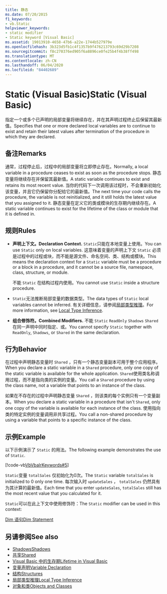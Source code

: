 ```yaml
---
title: 静态
ms.date: 07/20/2015
f1_keywords:
- vb.Static
helpviewer_keywords:
- static modifier
- Static keyword [Visual Basic]
ms.assetid: 19013910-4658-47b6-a22e-1744b527979e
ms.openlocfilehash: 3b323d5fb1c4f1357b9f476213793c69d29b7208
ms.sourcegitcommit: f8c270376ed905f6a8896ce0fe25b4f4b38ff498
ms.translationtype: MT
ms.contentlocale: zh-CN
ms.lasthandoff: 06/04/2020
ms.locfileid: "84402689"
---
```

# <a name="static-visual-basic"></a><span data-ttu-id="55b63-102">Static (Visual Basic)</span><span class="sxs-lookup"><span data-stu-id="55b63-102">Static (Visual Basic)</span></span>
<span data-ttu-id="55b63-103">指定一个或多个已声明的局部变量将继续存在，并在其声明过程终止后保留其最新值。</span><span class="sxs-lookup"><span data-stu-id="55b63-103">Specifies that one or more declared local variables are to continue to exist and retain their latest values after termination of the procedure in which they are declared.</span></span>  
  
## <a name="remarks"></a><span data-ttu-id="55b63-104">备注</span><span class="sxs-lookup"><span data-stu-id="55b63-104">Remarks</span></span>  
 <span data-ttu-id="55b63-105">通常，过程停止后，过程中的局部变量将立即停止存在。</span><span class="sxs-lookup"><span data-stu-id="55b63-105">Normally, a local variable in a procedure ceases to exist as soon as the procedure stops.</span></span> <span data-ttu-id="55b63-106">静态变量将继续存在并保留其最新值。</span><span class="sxs-lookup"><span data-stu-id="55b63-106">A static variable continues to exist and retains its most recent value.</span></span> <span data-ttu-id="55b63-107">当你的代码下一次调用该过程时，不会重新初始化该变量，并且它仍保留你分配给它的最新值。</span><span class="sxs-lookup"><span data-stu-id="55b63-107">The next time your code calls the procedure, the variable is not reinitialized, and it still holds the latest value that you assigned to it.</span></span> <span data-ttu-id="55b63-108">静态变量在定义它的类或模块的生存期内继续存在。</span><span class="sxs-lookup"><span data-stu-id="55b63-108">A static variable continues to exist for the lifetime of the class or module that it is defined in.</span></span>  
  
## <a name="rules"></a><span data-ttu-id="55b63-109">规则</span><span class="sxs-lookup"><span data-stu-id="55b63-109">Rules</span></span>  
  
- <span data-ttu-id="55b63-110">**声明上下文。**</span><span class="sxs-lookup"><span data-stu-id="55b63-110">**Declaration Context.**</span></span> <span data-ttu-id="55b63-111">`Static`只能在本地变量上使用。</span><span class="sxs-lookup"><span data-stu-id="55b63-111">You can use `Static` only on local variables.</span></span> <span data-ttu-id="55b63-112">这意味着变量的声明上下文 `Static` 必须是过程中的过程或块，而不能是源文件、命名空间、类、结构或模块。</span><span class="sxs-lookup"><span data-stu-id="55b63-112">This means the declaration context for a `Static` variable must be a procedure or a block in a procedure, and it cannot be a source file, namespace, class, structure, or module.</span></span>  
  
     <span data-ttu-id="55b63-113">不能 `Static` 在结构过程内使用。</span><span class="sxs-lookup"><span data-stu-id="55b63-113">You cannot use `Static` inside a structure procedure.</span></span>  
  
- <span data-ttu-id="55b63-114">`Static`无法推断局部变量的数据类型。</span><span class="sxs-lookup"><span data-stu-id="55b63-114">The data types of `Static` local variables cannot be inferred.</span></span> <span data-ttu-id="55b63-115">有关详细信息，请参阅[局部类型推理](../../programming-guide/language-features/variables/local-type-inference.md)。</span><span class="sxs-lookup"><span data-stu-id="55b63-115">For more information, see [Local Type Inference](../../programming-guide/language-features/variables/local-type-inference.md).</span></span>  
  
- <span data-ttu-id="55b63-116">**组合修饰符。**</span><span class="sxs-lookup"><span data-stu-id="55b63-116">**Combined Modifiers.**</span></span> <span data-ttu-id="55b63-117">不能 `Static` `ReadOnly` `Shadows` `Shared` 在同一声明中同时指定、或。</span><span class="sxs-lookup"><span data-stu-id="55b63-117">You cannot specify `Static` together with `ReadOnly`, `Shadows`, or `Shared` in the same declaration.</span></span>  
  
## <a name="behavior"></a><span data-ttu-id="55b63-118">行为</span><span class="sxs-lookup"><span data-stu-id="55b63-118">Behavior</span></span>  
 <span data-ttu-id="55b63-119">在过程中声明静态变量时 `Shared` ，只有一个静态变量副本可用于整个应用程序。</span><span class="sxs-lookup"><span data-stu-id="55b63-119">When you declare a static variable in a `Shared` procedure, only one copy of the static variable is available for the whole application.</span></span> <span data-ttu-id="55b63-120">`Shared`使用类名称调用过程，而不是指向类的实例的变量。</span><span class="sxs-lookup"><span data-stu-id="55b63-120">You call a `Shared` procedure by using the class name, not a variable that points to an instance of the class.</span></span>  
  
 <span data-ttu-id="55b63-121">如果在不存在的过程中声明静态变量 `Shared` ，则该类的每个实例只有一个变量副本。</span><span class="sxs-lookup"><span data-stu-id="55b63-121">When you declare a static variable in a procedure that isn't `Shared`, only one copy of the variable is available for each instance of the class.</span></span> <span data-ttu-id="55b63-122">使用指向类的特定实例的变量调用非共享过程。</span><span class="sxs-lookup"><span data-stu-id="55b63-122">You call a non-shared procedure by using a variable that points to a specific instance of the class.</span></span>  
  
## <a name="example"></a><span data-ttu-id="55b63-123">示例</span><span class="sxs-lookup"><span data-stu-id="55b63-123">Example</span></span>  
 <span data-ttu-id="55b63-124">以下示例演示了 `Static` 的用法。</span><span class="sxs-lookup"><span data-stu-id="55b63-124">The following example demonstrates the use of `Static`.</span></span>  
  
 [!code-vb[VbVbalrKeywords#5](~/samples/snippets/visualbasic/VS_Snippets_VBCSharp/VbVbalrKeywords/VB/Class1.vb#5)]  
  
 <span data-ttu-id="55b63-125">`Static`变量 `totalSales` 仅初始化为0次。</span><span class="sxs-lookup"><span data-stu-id="55b63-125">The `Static` variable `totalSales` is initialized to 0 only one time.</span></span> <span data-ttu-id="55b63-126">每次输入时 `updateSales` ， `totalSales` 仍然具有为其计算的最新值。</span><span class="sxs-lookup"><span data-stu-id="55b63-126">Each time that you enter `updateSales`, `totalSales` still has the most recent value that you calculated for it.</span></span>  
  
 <span data-ttu-id="55b63-127">`Static`可以在此上下文中使用修饰符：</span><span class="sxs-lookup"><span data-stu-id="55b63-127">The `Static` modifier can be used in this context:</span></span>  
  
 [<span data-ttu-id="55b63-128">Dim 语句</span><span class="sxs-lookup"><span data-stu-id="55b63-128">Dim Statement</span></span>](../statements/dim-statement.md)  
  
## <a name="see-also"></a><span data-ttu-id="55b63-129">另请参阅</span><span class="sxs-lookup"><span data-stu-id="55b63-129">See also</span></span>

- [<span data-ttu-id="55b63-130">Shadows</span><span class="sxs-lookup"><span data-stu-id="55b63-130">Shadows</span></span>](shadows.md)
- [<span data-ttu-id="55b63-131">共享</span><span class="sxs-lookup"><span data-stu-id="55b63-131">Shared</span></span>](shared.md)
- [<span data-ttu-id="55b63-132">Visual Basic 中的生存期</span><span class="sxs-lookup"><span data-stu-id="55b63-132">Lifetime in Visual Basic</span></span>](../../programming-guide/language-features/declared-elements/lifetime.md)
- [<span data-ttu-id="55b63-133">变量声明</span><span class="sxs-lookup"><span data-stu-id="55b63-133">Variable Declaration</span></span>](../../programming-guide/language-features/variables/variable-declaration.md)
- [<span data-ttu-id="55b63-134">结构</span><span class="sxs-lookup"><span data-stu-id="55b63-134">Structures</span></span>](../../programming-guide/language-features/data-types/structures.md)
- [<span data-ttu-id="55b63-135">局部类型推理</span><span class="sxs-lookup"><span data-stu-id="55b63-135">Local Type Inference</span></span>](../../programming-guide/language-features/variables/local-type-inference.md)
- [<span data-ttu-id="55b63-136">对象和类</span><span class="sxs-lookup"><span data-stu-id="55b63-136">Objects and Classes</span></span>](../../programming-guide/language-features/objects-and-classes/index.md)
